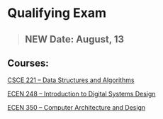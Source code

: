 # Qualifying Exam

> ## NEW Date: August, 13

## Courses:

[CSCE 221 – Data Structures and Algorithms](./CSCE_221/README.md)

[ECEN 248 – Introduction to Digital Systems Design](./ECEN_248/README.md)

[ECEN 350 – Computer Architecture and Design](./ECEN_350/README.md)
